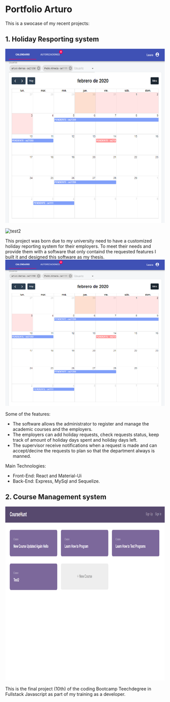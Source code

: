 # Portfolio Arturo

This is a swocase of my recent projects:

## 1. Holiday Resporting system

<img src="/vista.png" alt="test"
	title="test" width="550" height="550" />
	
![test2](https://github.com/apellicerep/intro/blob/master/vista.jgp)

This project was born due to my university need to have a customized holiday reporting system for their employers. To meet their needs and provide them with a software that only containd the requested features I built it and designed this software as my thesis. 
![test](https://github.com/apellicerep/intro/blob/master/vista.png)

Some of the features:

* The software allows the administrator to register and manage the academic courses and the employers.
* The employers can add holiday requests, check requests status, keep track of amount of holiday days spent and holiday days left.
* The supervisor receive notifications when a request is made and can accept/decine the requests to plan so that the department always is manned.

Main Technologies:

* Front-End: React and Material-Ui
* Back-End: Express, MySql and Sequelize.

## 2. Course Management system

<img src="https://github.com/apellicerep/intro/blob/master/fullstackRestApipng2.png" alt="test"
	title="test" width="550" height="550" />

This is the final project (10th) of the coding Bootcamp Teechdegree in Fullstack Javascript as part of my training as a developer.

